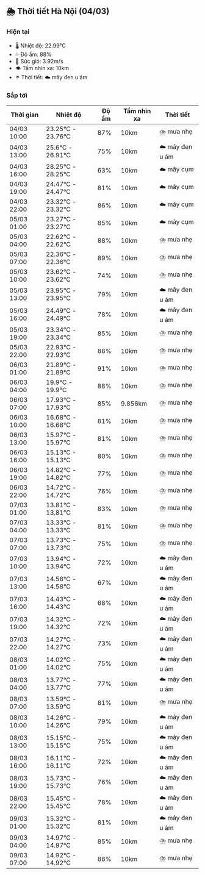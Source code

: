 ## 🌦️ Thời tiết Hà Nội (04/03)

### Hiện tại

- 🌡️ Nhiệt độ: 22.99℃
- 💦 Độ ẩm: 88%
- 💨 Sức gió: 3.92m/s
- 👁️ Tầm nhìn xa: 10km
- ☂️ Thời tiết: ☁️ mây đen u ám

### Sắp tới

| Thời gian | Nhiệt độ | Độ ẩm | Tầm nhìn xa | Thời tiết |
| --- | --- | --- | --- | --- |
| 04/03 10:00 | 23.25℃ - 23.76℃ | 87% | 10km | ⛈️ mưa nhẹ |
| 04/03 13:00 | 25.6℃ - 26.91℃ | 75% | 10km | ☁️ mây đen u ám |
| 04/03 16:00 | 28.25℃ - 28.25℃ | 63% | 10km | ☁️ mây cụm |
| 04/03 19:00 | 24.47℃ - 24.47℃ | 81% | 10km | ☁️ mây cụm |
| 04/03 22:00 | 23.32℃ - 23.32℃ | 86% | 10km | ☁️ mây cụm |
| 05/03 01:00 | 23.27℃ - 23.27℃ | 85% | 10km | ☁️ mây cụm |
| 05/03 04:00 | 22.62℃ - 22.62℃ | 88% | 10km | ⛈️ mưa nhẹ |
| 05/03 07:00 | 22.36℃ - 22.36℃ | 89% | 10km | ⛈️ mưa nhẹ |
| 05/03 10:00 | 23.62℃ - 23.62℃ | 74% | 10km | ⛈️ mưa nhẹ |
| 05/03 13:00 | 23.95℃ - 23.95℃ | 79% | 10km | ☁️ mây đen u ám |
| 05/03 16:00 | 24.49℃ - 24.49℃ | 78% | 10km | ☁️ mây đen u ám |
| 05/03 19:00 | 23.34℃ - 23.34℃ | 85% | 10km | ⛈️ mưa nhẹ |
| 05/03 22:00 | 22.93℃ - 22.93℃ | 88% | 10km | ⛈️ mưa nhẹ |
| 06/03 01:00 | 21.89℃ - 21.89℃ | 91% | 10km | ⛈️ mưa nhẹ |
| 06/03 04:00 | 19.9℃ - 19.9℃ | 88% | 10km | ⛈️ mưa nhẹ |
| 06/03 07:00 | 17.93℃ - 17.93℃ | 85% | 9.856km | ⛈️ mưa nhẹ |
| 06/03 10:00 | 16.68℃ - 16.68℃ | 81% | 10km | ⛈️ mưa nhẹ |
| 06/03 13:00 | 15.97℃ - 15.97℃ | 81% | 10km | ⛈️ mưa nhẹ |
| 06/03 16:00 | 15.13℃ - 15.13℃ | 80% | 10km | ⛈️ mưa nhẹ |
| 06/03 19:00 | 14.82℃ - 14.82℃ | 77% | 10km | ⛈️ mưa nhẹ |
| 06/03 22:00 | 14.72℃ - 14.72℃ | 76% | 10km | ⛈️ mưa nhẹ |
| 07/03 01:00 | 13.81℃ - 13.81℃ | 83% | 10km | ⛈️ mưa nhẹ |
| 07/03 04:00 | 13.33℃ - 13.33℃ | 81% | 10km | ⛈️ mưa nhẹ |
| 07/03 07:00 | 13.73℃ - 13.73℃ | 75% | 10km | ⛈️ mưa nhẹ |
| 07/03 10:00 | 13.94℃ - 13.94℃ | 72% | 10km | ☁️ mây đen u ám |
| 07/03 13:00 | 14.58℃ - 14.58℃ | 67% | 10km | ☁️ mây đen u ám |
| 07/03 16:00 | 14.43℃ - 14.43℃ | 68% | 10km | ☁️ mây đen u ám |
| 07/03 19:00 | 14.32℃ - 14.32℃ | 72% | 10km | ☁️ mây đen u ám |
| 07/03 22:00 | 14.27℃ - 14.27℃ | 73% | 10km | ☁️ mây đen u ám |
| 08/03 01:00 | 14.02℃ - 14.02℃ | 75% | 10km | ☁️ mây đen u ám |
| 08/03 04:00 | 13.77℃ - 13.77℃ | 77% | 10km | ☁️ mây đen u ám |
| 08/03 07:00 | 13.59℃ - 13.59℃ | 81% | 10km | ⛈️ mưa nhẹ |
| 08/03 10:00 | 14.26℃ - 14.26℃ | 79% | 10km | ☁️ mây đen u ám |
| 08/03 13:00 | 15.15℃ - 15.15℃ | 75% | 10km | ☁️ mây đen u ám |
| 08/03 16:00 | 16.11℃ - 16.11℃ | 72% | 10km | ☁️ mây đen u ám |
| 08/03 19:00 | 15.73℃ - 15.73℃ | 76% | 10km | ☁️ mây đen u ám |
| 08/03 22:00 | 15.45℃ - 15.45℃ | 78% | 10km | ☁️ mây đen u ám |
| 09/03 01:00 | 15.32℃ - 15.32℃ | 81% | 10km | ☁️ mây đen u ám |
| 09/03 04:00 | 14.97℃ - 14.97℃ | 85% | 10km | ⛈️ mưa nhẹ |
| 09/03 07:00 | 14.92℃ - 14.92℃ | 88% | 10km | ⛈️ mưa nhẹ |
